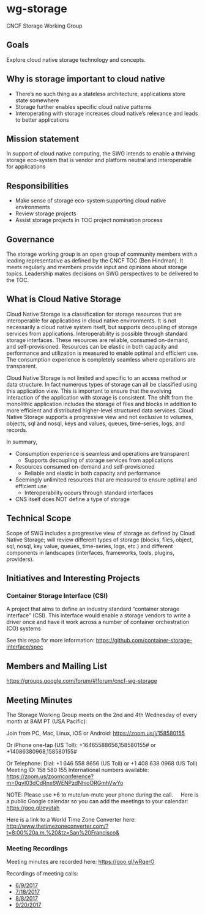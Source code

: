 # wg-storage

CNCF Storage Working Group

## Goals

Explore cloud native storage technology and concepts.

## Why is storage important to cloud native

- There’s no such thing as a stateless architecture, applications store state somewhere
- Storage further enables specific cloud native patterns
- Interoperating with storage increases cloud native’s relevance and leads to better applications

## Mission statement

In support of cloud native computing, the SWG intends to enable a thriving storage eco-system that is vendor and platform neutral and interoperable for applications

## Responsibilities

- Make sense of storage eco-system supporting cloud native environments
- Review storage projects
- Assist storage projects in TOC project nomination process

## Governance

The storage working group is an open group of community members with a leading representative as defined by the CNCF TOC (Ben Hindman). It meets regularly and members provide input and opinions about storage topics. Leadership makes decisions on SWG perspectives to be delivered to the TOC. 

## What is Cloud Native Storage
Cloud Native Storage is a classification for storage resources that are interoperable for applications in cloud native environments. It is not necessarily a cloud native system itself, but supports decoupling of storage services from applications. Interoperability is possible through standard storage interfaces. These resources are reliable, consumed on-demand, and self-provisioned. Resources can be elastic in both capacity and performance and utilization is measured to enable optimal and efficient use. The consumption experience is completely seamless where operations are transparent. 

Cloud Native Storage is not limited and specific to an access method or data structure. In fact numerous types of storage can all be classified using this application view. This is important to ensure that the evolving interaction of the application with storage is consistent. The shift from the monolithic application includes the storage of files and blocks in addition to more efficient and distributed higher-level structured data services. Cloud Native Storage supports a progressive view and not exclusive to volumes, objects, sql and nosql, keys and values, queues, time-series, logs, and records.

In summary,
- Consumption experience is seamless and operations are transparent
  - Supports decoupling of storage services from applications
- Resources consumed on-demand and self-provisioned
  - Reliable and elastic in both capacity and performance
- Seemingly unlimited resources that are measured to ensure optimal and efficient use
  - Interoperability occurs through standard interfaces
- CNS itself does NOT define a type of storage

## Technical Scope

Scope of SWG includes a progressive view of storage as defined by Cloud Native Storage; will review different types of storage (blocks, files, object, sql, nosql, key value, queues, time-series, logs, etc.) and different components in landscapes (interfaces, frameworks, tools, plugins, providers).


## Initiatives and Interesting Projects

### Container Storage Interface (CSI)

A project that aims to define an industry standard “container storage interface” (CSI). This interface would enable a storage vendors to write a driver once and have it work across a number of container orchestration (CO) systems

See this repo for more information: https://github.com/container-storage-interface/spec

## Members and Mailing List

https://groups.google.com/forum/#!forum/cncf-wg-storage

## Meeting Minutes

The Storage Working Group meets on the 2nd and 4th Wednesday of every month at 8AM PT (USA Pacific):

Join from PC, Mac, Linux, iOS or Android: https://zoom.us/j/158580155

Or iPhone one-tap (US Toll):  +16465588656,158580155# or +14086380968,158580155#

Or Telephone:
    Dial: +1 646 558 8656 (US Toll) or +1 408 638 0968 (US Toll)
    Meeting ID: 158 580 155
    International numbers available: https://zoom.us/zoomconference?m=0gvI03dCdRnx6WENPzdNhioORGmhVwYo
    
NOTE: Please use *6 to mute/un-mute your phone during the call.
    
Here is a public Google calendar so you can add the meetings to your calendar: https://goo.gl/eyutah

Here is a link to a World Time Zone Converter here:  http://www.thetimezoneconverter.com/?t=8:00%20a.m.%20&tz=San%20Francisco&


### Meeting Recordings

Meeting minutes are recorded here: https://goo.gl/wRqerO

Recordings of meeting calls:
* [6/9/2017](https://youtu.be/qAw3y6rdRbs)
* [7/18/2017](https://zoom.us/recording/play/zIMhdwzItxsEEUvFk7gYxTOqShJoOjrPcFcV0mHm9N-Rf1Ql6fypw59APZBsjmmG)
* [8/8/2017](https://www.youtube.com/watch?v=d_zQFASkssU)
* [9/20/2017](https://www.youtube.com/watch?v=PjB4qXeN-ks)
